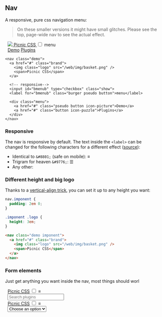 ## Nav

<style>
nav.demo {
  position: relative;
  z-index: 9;
  padding: 0 .6em;
}
</style>

A responsive, pure css navigation menu:

> On these smaller versions it might have small glitches. Please see the top, page-wide nav to see the actual effect.  

<nav class="demo">
  <a href="#" class="brand">
    <img class="logo" src="/web/img/basket.png" />
    <span>Picnic CSS</span>
  </a>
  
  <!-- responsive-->
  <input id="bmenub" type="checkbox" class="show">
  <label for="bmenub" class="burger pseudo button">menu</label>

  <div class="menu">
    <a href="#" class="pseudo button icon-picture">Demo</a>
    <a href="#" class="button icon-puzzle">Plugins</a>
  </div>
</nav>

```
<nav class="demo">
  <a href="#" class="brand">
    <img class="logo" src="/web/img/basket.png" />
    <span>Picnic CSS</span>
  </a>
  
  <!-- responsive-->
  <input id="bmenub" type="checkbox" class="show">
  <label for="bmenub" class="burger pseudo button">menu</label>

  <div class="menu">
    <a href="#" class="pseudo button icon-picture">Demo</a>
    <a href="#" class="button icon-puzzle">Plugins</a>
  </div>
</nav>
```


### Responsive

The nav is responsive by default. The text inside the `<label>` can be changed for the following characters for a different effect ([source](https://css-tricks.com/three-line-menu-navicon/)):

- Identical to `&#8801;` (safe on mobile): <label class="pseudo button">&#8801;</label>
- Trigram for heaven `&#9776;`: <label class="pseudo button">&#9776;</label>
- Any other: <i class="pseudo button icon-cog"></i>


### Different height and big logo

Thanks to a [vertical-align trick](http://zerosixthree.se/vertical-align-anything-with-just-3-lines-of-css/), you can set it up to any height you want:

```css
nav.imponent {
  padding: 2em 0;
}

.imponent .logo {
  height: 3em;
}
```

```html
<nav class="demo imponent">
  <a href="#" class="brand">
    <img class="logo" src="/web/img/basket.png" />
    <span>Picnic CSS</span>
  </a>
</nav>
```


### Form elements

Just get anything you want inside the nav, most things should worl

<nav class="demo">
  <a href="#" class="brand">Picnic CSS</a>
  
  <!-- responsive-->
  <input id="bmenug" type="checkbox" class="show">
  <label for="bmenug" class="burger pseudo button">&#8801;</label>

  <div class="menu">
    <input placeholder="Search plugins" />
  </div>
</nav>

<nav class="demo">
  <a href="#" class="brand">Picnic CSS</a>
  
  <!-- responsive-->
  <input id="bmenug" type="checkbox" class="show">
  <label for="bmenug" class="burger pseudo button">&#8801;</label>

  <div class="menu">
    <select>
      <option>Choose an option</option>
      <option>Option 1</option>
      <option>Option 2</option>
    </select>
  </div>
</nav>





